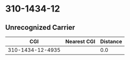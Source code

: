# 310-1434-12
## Unrecognized Carrier


| CGI | Nearest CGI | Distance |
|-----|-------------|----------|
| 310-1434-12-4935 |  | 0.0 |
